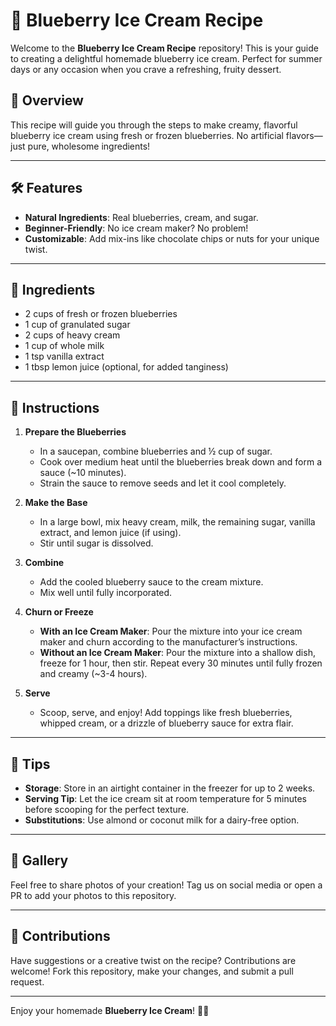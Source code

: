# 🍦 Blueberry Ice Cream Recipe  

Welcome to the **Blueberry Ice Cream Recipe** repository! This is your guide to creating a delightful homemade blueberry ice cream. Perfect for summer days or any occasion when you crave a refreshing, fruity dessert.  

## 🎯 Overview  

This recipe will guide you through the steps to make creamy, flavorful blueberry ice cream using fresh or frozen blueberries. No artificial flavors—just pure, wholesome ingredients!  

---

## 🛠 Features  

- **Natural Ingredients**: Real blueberries, cream, and sugar.  
- **Beginner-Friendly**: No ice cream maker? No problem!  
- **Customizable**: Add mix-ins like chocolate chips or nuts for your unique twist.  

---

## 📝 Ingredients  

- 2 cups of fresh or frozen blueberries  
- 1 cup of granulated sugar  
- 2 cups of heavy cream  
- 1 cup of whole milk  
- 1 tsp vanilla extract  
- 1 tbsp lemon juice (optional, for added tanginess)  

---

## 🥣 Instructions  

1. **Prepare the Blueberries**  
   - In a saucepan, combine blueberries and ½ cup of sugar.  
   - Cook over medium heat until the blueberries break down and form a sauce (~10 minutes).  
   - Strain the sauce to remove seeds and let it cool completely.  

2. **Make the Base**  
   - In a large bowl, mix heavy cream, milk, the remaining sugar, vanilla extract, and lemon juice (if using).  
   - Stir until sugar is dissolved.  

3. **Combine**  
   - Add the cooled blueberry sauce to the cream mixture.  
   - Mix well until fully incorporated.  

4. **Churn or Freeze**  
   - **With an Ice Cream Maker**: Pour the mixture into your ice cream maker and churn according to the manufacturer’s instructions.  
   - **Without an Ice Cream Maker**: Pour the mixture into a shallow dish, freeze for 1 hour, then stir. Repeat every 30 minutes until fully frozen and creamy (~3-4 hours).  

5. **Serve**  
   - Scoop, serve, and enjoy! Add toppings like fresh blueberries, whipped cream, or a drizzle of blueberry sauce for extra flair.  

---

## 📌 Tips  

- **Storage**: Store in an airtight container in the freezer for up to 2 weeks.  
- **Serving Tip**: Let the ice cream sit at room temperature for 5 minutes before scooping for the perfect texture.  
- **Substitutions**: Use almond or coconut milk for a dairy-free option.  

---

## 📸 Gallery  

Feel free to share photos of your creation! Tag us on social media or open a PR to add your photos to this repository.  

---

## 🤝 Contributions  

Have suggestions or a creative twist on the recipe? Contributions are welcome! Fork this repository, make your changes, and submit a pull request.  

---


Enjoy your homemade **Blueberry Ice Cream**! 🍨💜  